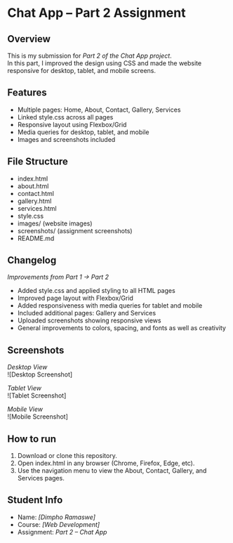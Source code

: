 # Chat App – Part 2 Assignment

## Overview
This is my submission for *Part 2 of the Chat App project*.  
In this part, I improved the design using CSS and made the website responsive for desktop, tablet, and mobile screens.

## Features
- Multiple pages: Home, About, Contact, Gallery, Services  
- Linked style.css across all pages  
- Responsive layout using Flexbox/Grid  
- Media queries for desktop, tablet, and mobile  
- Images and screenshots included  

## File Structure
- index.html  
- about.html  
- contact.html  
- gallery.html  
- services.html  
- style.css  
- images/ (website images)  
- screenshots/ (assignment screenshots)  
- README.md  

## Changelog
*Improvements from Part 1 → Part 2*
- Added style.css and applied styling to all HTML pages  
- Improved page layout with Flexbox/Grid  
- Added responsiveness with media queries for tablet and mobile  
- Included additional pages: Gallery and Services  
- Uploaded screenshots showing responsive views  
- General improvements to colors, spacing, and fonts as well as creativity

## Screenshots

*Desktop View*  
![Desktop Screenshot]

*Tablet View*  
![Tablet Screenshot]

*Mobile View*  
![Mobile Screenshot]

## How to run
1. Download or clone this repository.  
2. Open index.html in any browser (Chrome, Firefox, Edge, etc).  
3. Use the navigation menu to view the About, Contact, Gallery, and Services pages.  

## Student Info
- Name: *[Dimpho Ramaswe]*  
- Course: *[Web Development]*  
- Assignment: *Part 2 – Chat App*
